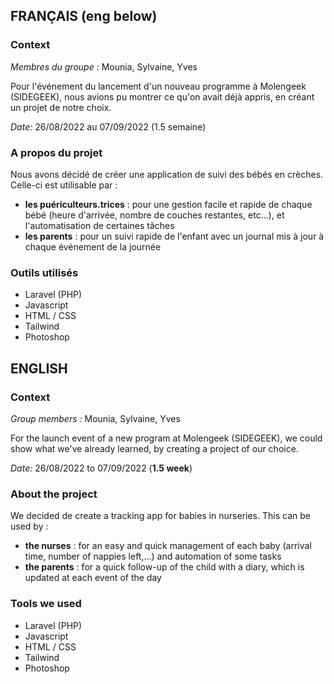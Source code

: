 ## FRANÇAIS (eng below)


### Context

_Membres du groupe :_ Mounia, Sylvaine, Yves

Pour l'événement du lancement d'un nouveau programme à Molengeek (SIDEGEEK), nous avions pu montrer ce qu'on avait déjà appris, en créant un projet de notre choix.

_Date:_ 26/08/2022 au 07/09/2022 (1.5 semaine)

### A propos du projet

Nous avons décidé de créer une application de suivi des bébés en crèches. Celle-ci est utilisable par :

- **les puériculteurs.trices** : pour une gestion facile et rapide de chaque bébé (heure d'arrivée, nombre de couches restantes, etc...), et l'automatisation de certaines tâches
- **les parents** : pour un suivi rapide de l'enfant avec un journal mis à jour à chaque événement de la journée

### Outils utilisés

- Laravel (PHP)
- Javascript
- HTML / CSS
- Tailwind
- Photoshop


## ENGLISH

### Context

_Group members :_ Mounia, Sylvaine, Yves

For the launch event of a new program at Molengeek (SIDEGEEK), we could show what we've already learned, by creating a project of our choice.

_Date:_ 26/08/2022 to 07/09/2022 (**1.5 week**)

### About the project

We decided de create a tracking app for babies in nurseries. This can be used by :

- **the nurses** : for an easy and quick management of each baby (arrival time, number of nappies left,...) and automation of some tasks
- **the parents** : for a quick follow-up of the child with a diary, which is updated at each event of the day


### Tools we used

- Laravel (PHP)
- Javascript
- HTML / CSS
- Tailwind
- Photoshop
